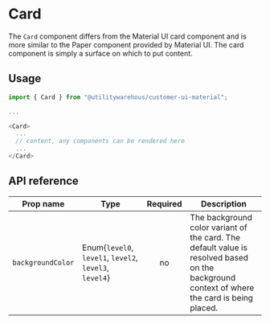 # Card

The `Card` component differs from the Material UI card component and is more similar to the Paper component provided by Material UI. The card component is simply a surface on which to put content.

## Usage

```TypeScript
import { Card } from "@utilitywarehous/customer-ui-material";

...

<Card>
  ...
  // content, any components can be rendered here
  ...
</Card>

```

## API reference

| Prop name | Type | Required | Description |
| --------- | ---- |:--------:| ----------- |
| `backgroundColor` | Enum{`level0`, `level1`, `level2`, `level3`, `level4`} | no | The background color variant of the card. The default value is resolved based on the background context of where the card is being placed. |
